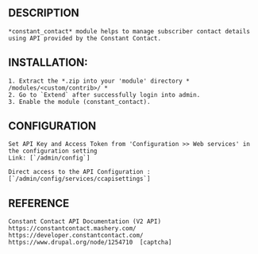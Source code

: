DESCRIPTION
-----------
	*constant_contact* module helps to manage subscriber contact details 
	using API provided by the Constant Contact.


INSTALLATION:
------------
	1. Extract the *.zip into your 'module' directory * /modules/<custom/contrib>/ *
	2. Go to `Extend` after successfully login into admin.
	3. Enable the module (constant_contact).

CONFIGURATION
-------------
	Set API Key and Access Token from 'Configuration >> Web services' in the configuration setting 
 	Link: [`/admin/config`]

	Direct access to the API Configuration : [`/admin/config/services/ccapisettings`] 

REFERENCE
---------
	Constant Contact API Documentation (V2 API)
	https://constantcontact.mashery.com/
	https://developer.constantcontact.com/
	https://www.drupal.org/node/1254710  [captcha]